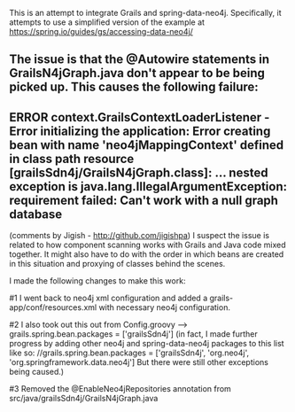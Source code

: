 This is an attempt to integrate Grails and spring-data-neo4j.  Specifically, it attempts to use a simplified version of the example at 
https://spring.io/guides/gs/accessing-data-neo4j/

The issue is that the @Autowire statements in GrailsN4jGraph.java don't appear to be being picked up.  This causes the following failure:
------------------------------
ERROR context.GrailsContextLoaderListener  - Error initializing the application: Error creating bean with name 'neo4jMappingContext' defined in class path resource [grailsSdn4j/GrailsN4jGraph.class]:
...
nested exception is java.lang.IllegalArgumentException: requirement failed: Can't work with a null graph database
------------------------------

(comments by Jigish - http://github.com/jigishpa)
I suspect the issue is related to how component scanning works with Grails and Java code mixed together. It might also
have to do with the order in which beans are created in this situation and proxying of classes behind the scenes.

I made the following changes to make this work:

#1 I went back to neo4j xml configuration and added a grails-app/conf/resources.xml with necessary neo4j configuration.

#2 I also took out this out from Config.groovy --> grails.spring.bean.packages = ['grailsSdn4j']
(in fact, I made further progress by adding other neo4j and spring-data-neo4j packages to this list like so:
//grails.spring.bean.packages = ['grailsSdn4j', 'org.neo4j', 'org.springframework.data.neo4j']
But there were still other exceptions being caused.)

#3 Removed the @EnableNeo4jRepositories annotation from src/java/grailsSdn4j/GrailsN4jGraph.java